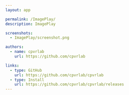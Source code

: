 ```yaml
---
layout: app

permalink: /ImagePlay/
description: ImagePlay

screenshots:
  - ImagePlay/screenshot.png

authors:
  - name: cpvrlab
    url: https://github.com/cpvrlab

links:
  - type: GitHub
    url: https://github.com/cpvrlab/cpvrlab
  - type: Install
    url: https://github.com/cpvrlab/cpvrlab/releases
---
```

